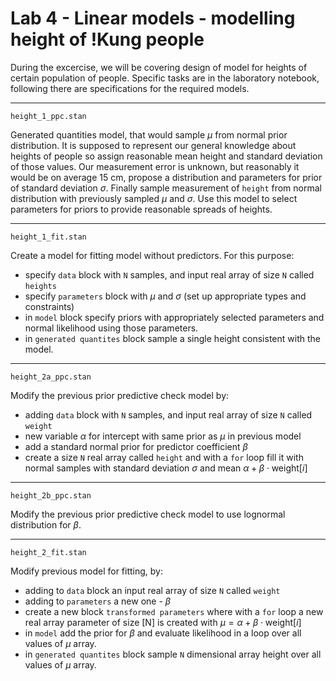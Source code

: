 # Lab 4 - Linear models - modelling height of !Kung people

During the excercise, we will be covering design of model for heights of certain population of people.
Specific tasks are in the laboratory notebook, following there are specifications for the required models. 

<hr>

```height_1_ppc.stan```


Generated quantities model, that would sample $\mu$ from normal prior distribution. It is supposed to represent our general knowledge about heights of people so assign reasonable mean height and standard deviation of those values. Our measurement error is unknown, but reasonably it would be on average 15 cm, propose a distribution and parameters for prior of standard deviation $\sigma$. Finally sample measurement of ```height``` from normal distribution with previously sampled $\mu$ and $\sigma$. Use this model to select parameters for priors to provide reasonable spreads of heights. 

<hr>

```height_1_fit.stan```

Create a model for fitting model without predictors. 
For this purpose:

- specify ```data``` block with ```N``` samples, and input real array of size ```N``` called ```heights```
- specify ```parameters``` block with $\mu$ and $\sigma$ (set up appropriate types and constraints)
- in ```model``` block specify priors with appropriately selected parameters and normal likelihood using those parameters.
- in ```generated quantites``` block sample a single height consistent with the model.

<hr>

```height_2a_ppc.stan```

Modify the previous prior predictive check model by:
- adding ```data``` block with ```N``` samples, and input real array of size ```N``` called ```weight```
- new variable $\alpha$ for intercept with same prior as $\mu$ in previous model
- add a standard normal prior for predictor coefficient $\beta$
- create a size ```N``` real array called ```height``` and with a ```for``` loop fill it with normal samples with standard deviation $\sigma$ and mean $\alpha+\beta\cdot\mathrm{weight}[i]$

<hr>

```height_2b_ppc.stan```

Modify the previous prior predictive check model to use lognormal distribution for $\beta$.  

<hr>

```height_2_fit.stan```

Modify previous model for fitting, by:
- adding to ```data``` block an input real array of size ```N``` called ```weight```
- adding to ```parameters``` a new one - $\beta$
- create a new block ```transformed parameters``` where with a ```for``` loop a new real array parameter of size [N] is created with $\mu=\alpha+\beta\cdot\mathrm{weight}[i]$
- in ```model``` add the prior for $\beta$ and evaluate likelihood in a loop over all values of $\mu$ array.
- in ```generated quantites``` block sample ```N``` dimensional array height over all values of $\mu$ array.